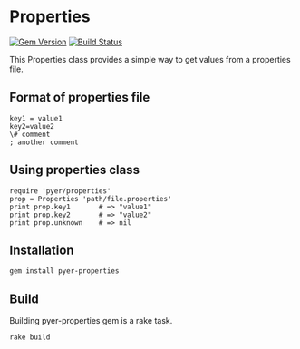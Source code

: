 Properties
==========

[![Gem Version](https://badge.fury.io/rb/pyer-properties.svg)](https://badge.fury.io/rb/pyer-properties)
[![Build Status](https://travis-ci.org/pyer/properties.svg?branch=master)](https://travis-ci.org/pyer/properties)

This Properties class provides a simple way to get values from a properties file.

Format of properties file
-------------------------

    key1 = value1
    key2=value2
    \# comment
    ; another comment

Using properties class
----------------------

    require 'pyer/properties'
    prop = Properties 'path/file.properties'
    print prop.key1       # => "value1"
    print prop.key2       # => "value2"
    print prop.unknown    # => nil

Installation
------------

    gem install pyer-properties

Build
-----

Building pyer-properties gem is a rake task.

    rake build
